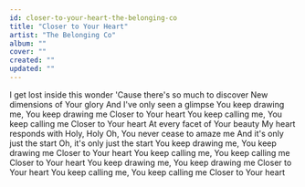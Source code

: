 ```yaml
---
id: closer-to-your-heart-the-belonging-co
title: "Closer to Your Heart"
artist: "The Belonging Co"
album: ""
cover: ""
created: ""
updated: ""
---
```


I get lost inside this wonder
'Cause there's so much to discover
New dimensions of Your glory
And I've only seen a glimpse
You keep drawing me, You keep drawing me
Closer to Your heart
You keep calling me, You keep calling me
Closer to Your heart
At every facet of Your beauty
My heart responds with Holy, Holy
Oh, You never cease to amaze me
And it's only just the start
Oh, it's only just the start
You keep drawing me, You keep drawing me
Closer to Your heart
You keep calling me, You keep calling me
Closer to Your heart
You keep drawing me, You keep drawing me
Closer to Your heart
You keep calling me, You keep calling me
Closer to Your heart